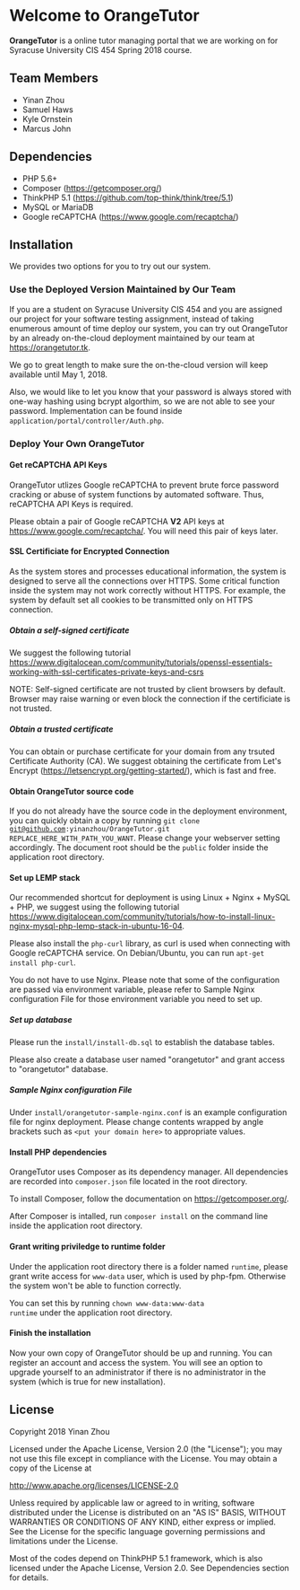 # Welcome to OrangeTutor
**OrangeTutor** is a online tutor managing portal that we are working on for Syracuse University CIS 454 Spring 2018 course.

## Team Members

 - Yinan Zhou
 - Samuel Haws
 - Kyle Ornstein
 - Marcus John

## Dependencies
 * PHP 5.6+
 * Composer (https://getcomposer.org/)
 * ThinkPHP 5.1 (https://github.com/top-think/think/tree/5.1)
 * MySQL or MariaDB
 * Google reCAPTCHA (https://www.google.com/recaptcha/)

## Installation

We provides two options for you to try out our system.

### Use the Deployed Version Maintained by Our Team

If you are a student on Syracuse University CIS 454 and you are assigned our project for your software testing assignment, instead of taking enumerous amount of time deploy our system, you can try out OrangeTutor by an already on-the-cloud deployment maintained by our team at <https://orangetutor.tk>.

We go to great length to make sure the on-the-cloud version will keep available until May 1, 2018.

Also, we would like to let you know that your password is always stored with one-way hashing using bcrypt algorthim, so we are not able to see your password. Implementation can be found inside <code>application/portal/controller/Auth.php</code>.

### Deploy Your Own OrangeTutor
#### Get reCAPTCHA API Keys

OrangeTutor utlizes Google reCAPTCHA to prevent brute force password cracking or abuse of system functions by automated software. Thus, reCAPTCHA API Keys is required.

Please obtain a pair of Google reCAPTCHA <b>V2</b> API keys at <https://www.google.com/recaptcha/>. You will need this pair of keys later.

#### SSL Certificiate for Encrypted Connection
As the system stores and processes educational information, the system is designed to serve all the connections over HTTPS. Some critical function inside the system may not work correctly without HTTPS. For example, the system by default set all cookies to be transmitted only on HTTPS connection.

##### Obtain a self-signed certificate

We suggest the following tutorial <https://www.digitalocean.com/community/tutorials/openssl-essentials-working-with-ssl-certificates-private-keys-and-csrs>

NOTE: Self-signed certificate are not trusted by client browsers by default. Browser may raise warning or even block the connection if the certificiate is not trusted.

##### Obtain a trusted certificate

You can obtain or purchase certificate for your domain from any trsuted Certificate Authority (CA). We suggest obtaining the certificate from Let's Encrypt (https://letsencrypt.org/getting-started/), which is fast and free.

#### Obtain OrangeTutor source code

If you do not already have the source code in the deployment environment, you can quickly obtain a copy by running <code>git clone git@github.com:yinanzhou/OrangeTutor.git REPLACE_HERE_WITH_PATH_YOU_WANT</code>. Please change your webserver setting accordingly. The document root should be the <code>public</code> folder inside the application root directory.


#### Set up LEMP stack

Our recommended shortcut for deployment is using Linux + Nginx + MySQL + PHP, we suggest using the following tutorial <https://www.digitalocean.com/community/tutorials/how-to-install-linux-nginx-mysql-php-lemp-stack-in-ubuntu-16-04>.

Please also install the <code>php-curl</code> library, as curl is used when connecting with Google reCAPTCHA service. On Debian/Ubuntu, you can run <code>apt-get install php-curl</code>.

You do not have to use Nginx. Please note that some of the configuration are passed via environment variable, please refer to Sample Nginx configuration File for those environment variable you need to set up.
##### Set up database
Please run the <code>install/install-db.sql</code> to establish the database tables.

Please also create a database user named "orangetutor" and grant access to "orangetutor" database.
##### Sample Nginx configuration File
Under <code>install/orangetutor-sample-nginx.conf</code> is an example configuration file for nginx deployment. Please change contents wrapped by angle brackets such as `<put your domain here>` to appropriate values.

#### Install PHP dependencies
OrangeTutor uses Composer as its dependency manager. All dependencies are recorded into <code>composer.json</code> file located in the root directory.

To install Composer, follow the documentation on <https://getcomposer.org/>.

After Composer is intalled, run <code>composer install</code> on the command line inside the application root directory.

#### Grant writing priviledge to runtime folder
Under the application root directory there is a folder named `runtime`, please grant write access for `www-data` user, which is used by php-fpm. Otherwise the system won't be able to function correctly.

You can set this by running <code>chown www-data:www-data runtime</code> under the application root directory.

#### Finish the installation
Now your own copy of OrangeTutor should be up and running. You can register an account and access the system. You will see an option to upgrade yourself to an administrator if there is no administrator in the system (which is true for new installation).

## License
Copyright 2018 Yinan Zhou

Licensed under the Apache License, Version 2.0 (the "License");
you may not use this file except in compliance with the License.
You may obtain a copy of the License at

http://www.apache.org/licenses/LICENSE-2.0

Unless required by applicable law or agreed to in writing, software
distributed under the License is distributed on an "AS IS" BASIS,
WITHOUT WARRANTIES OR CONDITIONS OF ANY KIND, either express or implied.
See the License for the specific language governing permissions and
limitations under the License.

Most of the codes depend on ThinkPHP 5.1 framework, which is also
licensed under the Apache License, Version 2.0. See Dependencies
section for details.
